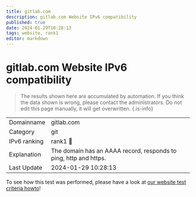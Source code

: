 ```yaml
---
title: gitlab.com
description: gitlab.com Website IPv6 compatibility
published: true
date: 2024-01-29T10:28:13
tags: website, rank1
editor: markdown
---
```


# gitlab.com Website IPv6 compatibility

> The results shown here are accumulated by automation. If you think the data shown is wrong, please contact the administrators. 
> Do not edit this page manually, it will get overwritten.
{.is-info}


|   |   |
| - | - |
| Domainname | gitlab.com
| Category | git |
| IPv6 ranking | rank1 :1st_place_medal: |
| Explanation | The domain has an AAAA record, responds to ping, http and https. |
| Last Update | 2024-01-29 10:28:13 |

To see how this test was performed, please have a look at [our website test criteria howto](/howto/testcriteria/website)!

